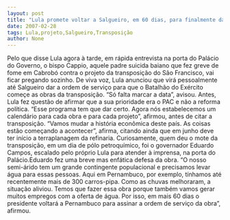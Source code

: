 ```yaml
---
layout: post
title: "Lula promete voltar a Salgueiro, em 60 dias, para finalmente dar início ao projeto da transposição"
date: 2007-02-28
tags: Lula,projeto,Salgueiro,Transposição
author: None
---
```

Pelo que disse Lula agora à tarde, em rápida entrevista na porta do Palácio do Governo, o bispo Cappio, aquele padre suicida baiano que fez greve de fome em Cabrobó contra o projeto da transposição do São Francisco, vai ficar pregando sozinho.
De viva voz, Lula anunciou que virá pessoalmente até Salgueiro dar a ordem de serviço para que o Batalhão do Exército começe as obras da transposição. “Só falta marcar a data”, avisou.
Antes, Lula fez questão de afirmar que a sua prioridade era o PAC e não a reforma política. “Esse programa tem que dar certo. Agora nós estabelecemos um calendário para cada obra e para cada projeto”, afirmou, antes de citar a transposição.
“Vamos mudar a história econômica deste país. As coisas estão começando a acontecer”, afirma, citando ainda que em junho deve ter início a terraplanagem da refinaria.
Curiosamente, quem deu o mote da transposição, em um dia de pólo petroquímico, foi o governador Eduardo Campos, escalado pelo próprio Lula para atender à imprensa, na porta do Palácio.Eduardo fez uma breve mas enfática defesa da obra.
“O nosso semi-árido tem um grande contingente populacional e precisamos levar água para essas pessoas. Aqui em Pernambuco, por exemplo, tínhamos até recentemente mais de 300 carros-pipa. Como as chuvas melhoraram, a situação aliviou. Temos que fazer essa obra porque também vamos gerar muitos empregos com a oferta de água. Por isso, em mais 60 dias o presidente voltará a Pernambuco para assinar a ordem de serviço da obra”, afirmou. 